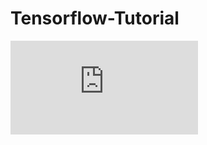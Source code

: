 Tensorflow-Tutorial
===================


![git-repo](https://github.com/MorvanZhou/Tensorflow-Tutorial/blob/master/tutorial-contents/301_simple_regression.py)
